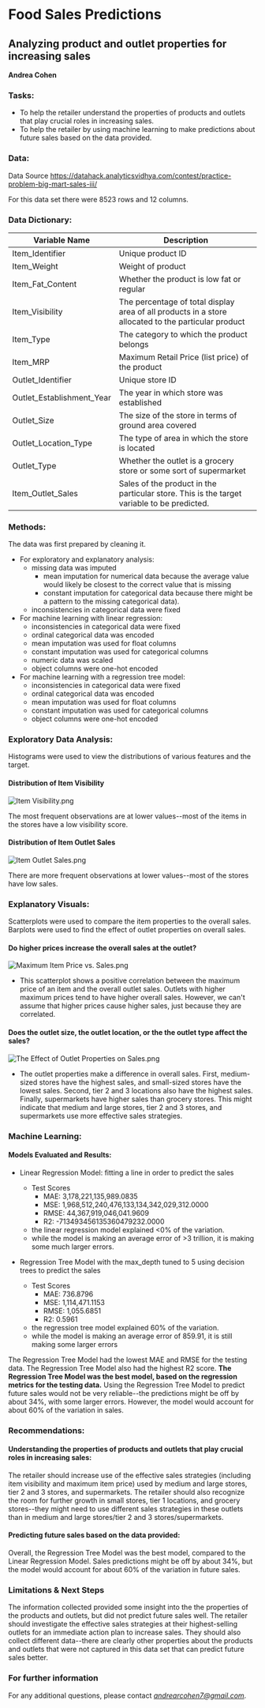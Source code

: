 # Food Sales Predictions

## Analyzing product and outlet properties for increasing sales

**Andrea Cohen**

### Tasks:
- To help the retailer understand the properties of products and outlets that play crucial roles in increasing sales.
- To help the retailer by using machine learning to make predictions about future sales based on the data provided.

### Data:
Data Source https://datahack.analyticsvidhya.com/contest/practice-problem-big-mart-sales-iii/

For this data set there were 8523 rows and 12 columns.

### Data Dictionary:
Variable Name	| Description
---| ---
Item_Identifier |	Unique product ID
Item_Weight |	Weight of product
Item_Fat_Content |	Whether the product is low fat or regular
Item_Visibility |	The percentage of total display area of all products in a store allocated to the particular product
Item_Type |	The category to which the product belongs
Item_MRP |	Maximum Retail Price (list price) of the product
Outlet_Identifier |	Unique store ID
Outlet_Establishment_Year |	The year in which store was established
Outlet_Size |	The size of the store in terms of ground area covered
Outlet_Location_Type |	The type of area in which the store is located
Outlet_Type |	Whether the outlet is a grocery store or some sort of supermarket
Item_Outlet_Sales |	Sales of the product in the particular store. This is the target variable to be predicted.

### Methods:

The data was first prepared by cleaning it.
- For exploratory and explanatory analysis: 
  - missing data was imputed 
    - mean imputation for numerical data because the average value would likely be closest to the correct value that is missing 
    - constant imputation for categorical data because there might be a pattern to the missing categorical data).  
  - inconsistencies in categorical data were fixed
- For machine learning with linear regression: 
  - inconsistencies in categorical data were fixed
  - ordinal categorical data was encoded
  - mean imputation was used for float columns
  - constant imputation was used for categorical columns
  - numeric data was scaled
  - object columns were one-hot encoded
- For machine learning with a regression tree model:
  - inconsistencies in categorical data were fixed
  - ordinal categorical data was encoded
  - mean imputation was used for float columns
  - constant imputation was used for categorical columns
  - object columns were one-hot encoded

### Exploratory Data Analysis:

Histograms were used to view the distributions of various features and the target.

#### Distribution of Item Visibility

![Item Visibility.png](https://github.com/andreacohen7/food-sales-predictions/blob/main/Item%20Visibility.png)

The most frequent observations are at lower values--most of the items in the stores have a low visibility score.

#### Distribution of Item Outlet Sales

![Item Outlet Sales.png](https://github.com/andreacohen7/food-sales-predictions/blob/main/Item%20Outlet%20Sales.png)

There are more frequent observations at lower values--most of the stores have low sales.

### Explanatory Visuals:

Scatterplots were used to compare the item properties to the overall sales.
Barplots were used to find the effect of outlet properties on overall sales.

#### Do higher prices increase the overall sales at the outlet?

![Maximum Item Price vs. Sales.png](https://github.com/andreacohen7/food-sales-predictions/blob/main/Maximum%20Item%20Price%20vs.%20Sales.png)

- This scatterplot shows a positive correlation between the maximum price of an item and the overall outlet sales. Outlets with higher maximum prices tend to have higher overall sales. However, we can't assume that higher prices cause higher sales, just because they are correlated.

#### Does the outlet size, the outlet location, or the the outlet type affect the sales?

![The Effect of Outlet Properties on Sales.png](https://github.com/andreacohen7/food-sales-predictions/blob/main/The%20Effect%20of%20Outlet%20Properties%20on%20Sales.png)

- The outlet properties make a difference in overall sales. First, medium-sized stores have the highest sales, and small-sized stores have the lowest sales. Second, tier 2 and 3 locations also have the highest sales. Finally, supermarkets have higher sales than grocery stores. This might indicate that medium and large stores, tier 2 and 3 stores, and supermarkets use more effective sales strategies.

### Machine Learning:

#### Models Evaluated and Results:

- Linear Regression Model:
fitting a line in order to predict the sales
  - Test Scores
    - MAE: 3,178,221,135,989.0835 
    - MSE: 1,968,512,240,476,133,134,342,029,312.0000 
    - RMSE: 44,367,919,046,041.9609 
    - R2: -713493456135360479232.0000
  - the linear regression model explained <0% of the variation.
  - while the model is making an average error of >3 trillion, it is making some much larger errors.

- Regression Tree Model with the max_depth tuned to 5
using decision trees to predict the sales
  - Test Scores
    - MAE: 736.8796 
    - MSE: 1,114,471.1153 
    - RMSE: 1,055.6851 
    - R2: 0.5961
  - the regression tree model explained 60% of the variation.
  - while the model is making an average error of 859.91, it is still making some larger errors

The Regression Tree Model had the lowest MAE and RMSE for the testing data. The Regression Tree Model also had the highest R2 score.
**The Regression Tree Model was the best model, based on the regression metrics for the testing data.**
Using the Regression Tree Model to predict future sales would not be very reliable--the predictions might be off by about 34%, with some larger errors.  However, the model would account for about 60% of the variation in sales.

### Recommendations:

#### Understanding the properties of products and outlets that play crucial roles in increasing sales:
The retailer should increase use of the effective sales strategies (including item visibility and maximum item price) used by medium and large stores, tier 2 and 3 stores, and supermarkets. The retailer should also recognize the room for further growth in small stores, tier 1 locations, and grocery stores--they might need to use different sales strategies in these outlets than in medium and large stores/tier 2 and 3 stores/supermarkets.

#### Predicting future sales based on the data provided:
Overall, the Regression Tree Model was the best model, compared to the Linear Regression Model.  Sales predictions might be off by about 34%, but the model would account for about 60% of the variation in future sales.

### Limitations & Next Steps
The information collected provided some insight into the the properties of the products and outlets, but did not predict future sales well.  The retailer should investigate the effective sales strategies at their highest-selling outlets for an immediate action plan to increase sales.  They should also collect different data--there are clearly other properties about the products and outlets that were not captured in this data set that can predict future sales better.

### For further information

For any additional questions, please contact *andrearcohen7@gmail.com*.
